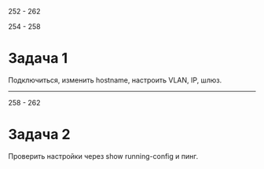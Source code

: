 252 - 262


254 - 258
# Задача 1
Подключиться, изменить hostname, настроить VLAN, IP, шлюз.
___

258 - 262
# Задача 2
Проверить настройки через show running-config и пинг. 